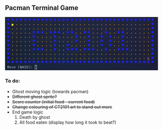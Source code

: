 ## Pacman Terminal Game

![Example of Terminal Pacman](./TERM/img/term-example.jpg)

### To do:
- Ghost moving logic (towards pacman)
- ~~Different ghost sprite?~~
- ~~Score counter (initial food - current food)~~
- ~~Change colouring of CT2101 art to stand out more~~
- End game logic
  1. Death by ghost
  2. All food eaten (display how long it took to beat?)